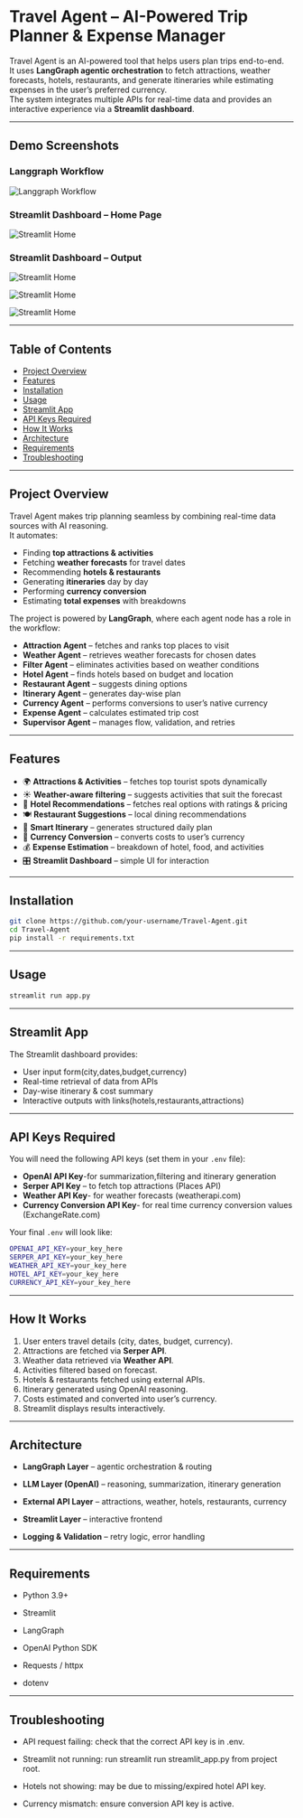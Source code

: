 # Travel Agent – AI-Powered Trip Planner & Expense Manager  

Travel Agent is an AI-powered tool that helps users plan trips end-to-end.  
It uses **LangGraph agentic orchestration** to fetch attractions, weather forecasts, hotels, restaurants, and generate itineraries while estimating expenses in the user’s preferred currency.  
The system integrates multiple APIs for real-time data and provides an interactive experience via a **Streamlit dashboard**.  

---

## Demo Screenshots  

### Langgraph Workflow

![Langgraph Workflow](utils/assets/graph.png)

### Streamlit Dashboard – Home Page  

![Streamlit Home](utils/assets/pic_2.png) 

### Streamlit Dashboard – Output 

![Streamlit Home](utils/assets/pic_3.png) 

![Streamlit Home](utils/assets/pic_4.png) 

![Streamlit Home](utils/assets/pic_5.png) 

---

## Table of Contents  
- [Project Overview](#project-overview)  
- [Features](#features)  
- [Installation](#installation)  
- [Usage](#usage)  
- [Streamlit App](#streamlit-app)  
- [API Keys Required](#api-keys-required)  
- [How It Works](#how-it-works)  
- [Architecture](#architecture)  
- [Requirements](#requirements)  
- [Troubleshooting](#troubleshooting)  

---

## Project Overview  
Travel Agent makes trip planning seamless by combining real-time data sources with AI reasoning.  
It automates:  
- Finding **top attractions & activities**  
- Fetching **weather forecasts** for travel dates  
- Recommending **hotels & restaurants**  
- Generating **itineraries** day by day  
- Performing **currency conversion**  
- Estimating **total expenses** with breakdowns  

The project is powered by **LangGraph**, where each agent node has a role in the workflow:  

- **Attraction Agent** – fetches and ranks top places to visit  
- **Weather Agent** – retrieves weather forecasts for chosen dates  
- **Filter Agent** – eliminates activities based on weather conditions  
- **Hotel Agent** – finds hotels based on budget and location  
- **Restaurant Agent** – suggests dining options  
- **Itinerary Agent** – generates day-wise plan  
- **Currency Agent** – performs conversions to user’s native currency  
- **Expense Agent** – calculates estimated trip cost  
- **Supervisor Agent** – manages flow, validation, and retries  

---

## Features  
- 🌍 **Attractions & Activities** – fetches top tourist spots dynamically  
- ☀️ **Weather-aware filtering** – suggests activities that suit the forecast  
- 🏨 **Hotel Recommendations** – fetches real options with ratings & pricing  
- 🍽️ **Restaurant Suggestions** – local dining recommendations  
- 📝 **Smart Itinerary** – generates structured daily plan  
- 💱 **Currency Conversion** – converts costs to user’s currency  
- 💰 **Expense Estimation** – breakdown of hotel, food, and activities  
- 🎛️ **Streamlit Dashboard** – simple UI for interaction  

---

## Installation  
```bash
git clone https://github.com/your-username/Travel-Agent.git
cd Travel-Agent
pip install -r requirements.txt
```
---

## Usage

```bash
streamlit run app.py
```
---

## Streamlit App

The Streamlit dashboard provides:

*   User input form(city,dates,budget,currency)
*   Real-time retrieval of data from APIs
*   Day-wise itinerary & cost summary
*   Interactive outputs with links(hotels,restaurants,attractions)

---

## API Keys Required

You will need the following API keys (set them in your `.env` file):

*   **OpenAI API Key**-for summarization,filtering and itinerary generation
*   **Serper API Key** – to fetch top attractions (Places API)
*   **Weather API Key**- for weather forecasts (weatherapi.com)
*   **Currency Conversion API Key**- for real time currency conversion values (ExchangeRate.com)


Your final `.env` will look like:

```bash
OPENAI_API_KEY=your_key_here
SERPER_API_KEY=your_key_here
WEATHER_API_KEY=your_key_here
HOTEL_API_KEY=your_key_here
CURRENCY_API_KEY=your_key_here
```
---

## How It Works

1.  User enters travel details (city, dates, budget, currency).
2.  Attractions are fetched via **Serper API**.
3.  Weather data retrieved via **Weather API**.
4.  Activities filtered based on forecast.
5.  Hotels & restaurants fetched using external APIs.
6.  Itinerary generated using OpenAI reasoning.
7.  Costs estimated and converted into user’s currency.
8.  Streamlit displays results interactively.

---

## Architecture

*   **LangGraph Layer** – agentic orchestration & routing

*   **LLM Layer (OpenAI)** – reasoning, summarization, itinerary generation

*   **External API Layer** – attractions, weather, hotels, restaurants, currency

*   **Streamlit Layer** – interactive frontend

*   **Logging & Validation** – retry logic, error handling

---

## Requirements

*   Python 3.9+

*   Streamlit

*   LangGraph

*   OpenAI Python SDK

*   Requests / httpx

*   dotenv

---

## Troubleshooting

*   API request failing: check that the correct API key is in .env.

*   Streamlit not running: run streamlit run streamlit_app.py from project root.

*   Hotels not showing: may be due to missing/expired hotel API key.

*   Currency mismatch: ensure conversion API key is active.